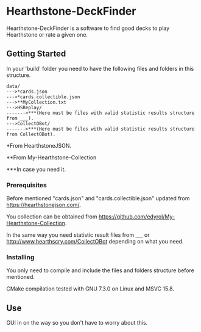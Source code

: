 # Hearthstone-DeckFinder

Hearthstone-DeckFinder is a software to find good decks to play Hearthstone or rate a given one.

## Getting Started

In your 'build' folder you need to have the following files and folders in this structure.
```
data/
--->*cards.json
--->*cards.collectible.json
--->**MyCollection.txt
--->HSReplay/
------->***(Here must be files with valid statistic results structure from ___).
--->CollectOBot/
------->***(Here must be files with valid statistic results structure from CollectOBot).
```
*From HearthstoneJSON.

**From My-Hearthstone-Collection

***In case you need it.


### Prerequisites

Before mentioned "cards.json" and "cards.collectible.json" updated from https://hearthstonejson.com/.

You collection can be obtained from https://github.com/edyrol/My-Hearthstone-Collection.

In the same way you need statistic result files from ___ or http://www.hearthscry.com/CollectOBot depending on what you need.

### Installing

You only need to compile and include the files and folders structure before mentioned. 

CMake compilation tested with GNU 7.3.0 on Linux and MSVC 15.8.

## Use

GUI in on the way so you don't have to worry about this.
